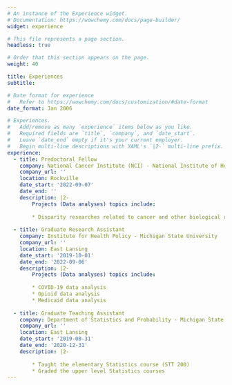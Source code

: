 ```yaml
---
# An instance of the Experience widget.
# Documentation: https://wowchemy.com/docs/page-builder/
widget: experience

# This file represents a page section.
headless: true

# Order that this section appears on the page.
weight: 40

title: Experiences
subtitle:

# Date format for experience
#   Refer to https://wowchemy.com/docs/customization/#date-format
date_format: Jan 2006

# Experiences.
#   Add/remove as many `experience` items below as you like.
#   Required fields are `title`, `company`, and `date_start`.
#   Leave `date_end` empty if it's your current employer.
#   Begin multi-line descriptions with YAML's `|2-` multi-line prefix.
experience:
  - title: Predoctoral Fellow
    company: National Cancer Institute (NCI) - National Institute of Health (NIH)
    company_url: ''
    location: Rockville
    date_start: '2022-09-07'
    date_end: ''
    description: |2-
        Projects (Data analyses) topics include:
        
        * Disparity researches related to cancer and other biological related survival, longitudinal and complex data
    
  - title: Graduate Research Assistant
    company: Institute for Health Policy - Michigan State University
    company_url: ''
    location: East Lansing
    date_start: '2019-10-01'
    date_end: '2022-09-06'
    description: |2-
        Projects (Data analyses) topics include:
        
        * COVID-19 data analysis
        * Opioid data analysis
        * Medicaid data analysis
        
  - title: Graduate Teaching Assistant
    company: Department of Statistics and Probability - Michigan State University
    company_url: ''
    location: East Lansing
    date_start: '2019-08-31'
    date_end: '2020-12-31'
    description: |2-
    
        * Taught the elementary Statistics course (STT 200)
        * Graded the upper level Statistics courses
---
```

